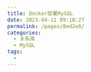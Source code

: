 ```yaml
---
title: Docker部署MySQL
date: 2023-04-11 09:18:27
permalink: /pages/8ed2e6/
categories:
  - 关系库
  - MySQL
tags:
  - 
---
```

